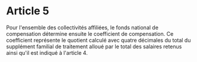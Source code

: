 # Article 5

Pour l'ensemble des collectivités affiliées, le fonds national de compensation détermine ensuite le coefficient de compensation. Ce coefficient représente le quotient calculé avec quatre décimales du total du supplément familial de traitement alloué par le total des salaires retenus ainsi qu'il est indiqué à l'article 4.

